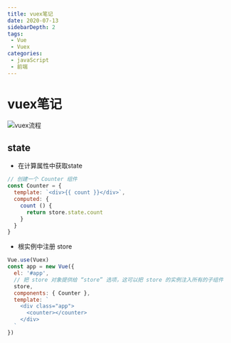 ```yaml
---
title: vuex笔记
date: 2020-07-13
sidebarDepth: 2
tags:
 - Vue
 - Vuex
categories:
 - javaScript
 - 前端
---
```


# vuex笔记
![](https://cdn.jsdelivr.net/gh/shuhaiwen/image-host/Img/vue/vuex.png "vuex流程")

## state
- 在计算属性中获取state
```javascript
// 创建一个 Counter 组件
const Counter = {
  template: `<div>{{ count }}</div>`,
  computed: {
    count () {
      return store.state.count
    }
  }
}
```
- 根实例中注册 store 
```javascript
Vue.use(Vuex)
const app = new Vue({
  el: '#app',
  // 把 store 对象提供给 “store” 选项，这可以把 store 的实例注入所有的子组件
  store,
  components: { Counter },
  template: `
    <div class="app">
      <counter></counter>
    </div>
  `
})
```